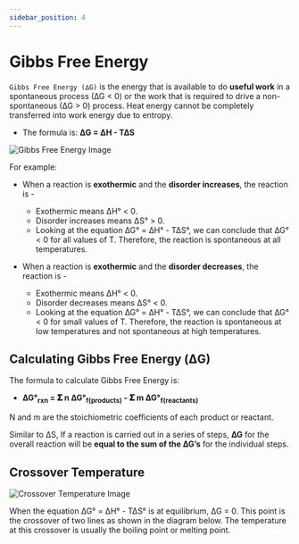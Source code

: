 ```yaml
---
sidebar_position: 4
---
```


# Gibbs Free Energy

`Gibbs Free Energy (∆G)` is the energy that is available to do **useful work** in a spontaneous process (∆G < 0) or the work that is required to drive a non-spontaneous (∆G > 0) process. Heat energy cannot be completely transferred into work energy due to entropy. 

* The formula is: **∆G = ∆H - T∆S**

![Gibbs Free Energy Image](/img/chemistry/gibbs-free-energy.png)

For example:

* When a reaction is **exothermic** and the **disorder increases**, the reaction is -
    * Exothermic means ∆H° < 0.
    * Disorder increases means ∆S° > 0.
    * Looking at the equation ∆G° = ∆H° - T∆S°, we can conclude that  ∆G° < 0 for all values of T. Therefore, the reaction is spontaneous at all temperatures.

* When a reaction is **exothermic** and the **disorder decreases**, the reaction is -
    * Exothermic means ∆H° < 0.
    * Disorder decreases means ∆S° < 0.
    * Looking at the equation ∆G° = ∆H° - T∆S°, we can conclude that  ∆G° < 0 for small values of T. Therefore, the reaction is spontaneous at low temperatures and not spontaneous at high temperatures.

## Calculating Gibbs Free Energy (ΔG)

The formula to calculate Gibbs Free Energy is: 

* **∆G°<sub>rxn</sub> = 𝚺 n ∆G°<sub>f(products)</sub> - 𝚺 m ∆G°<sub>f(reactants)</sub>**

N and m are the stoichiometric coefficients of each product or reactant.

Similar to ∆S, If a reaction is carried out in a series of steps, **∆G** for the overall reaction will be **equal to the sum of the ∆G’s** for the individual steps.

## Crossover Temperature

![Crossover Temperature Image](/img/chemistry/crossover-temperature.png)

When the equation ∆G° = ∆H° - T∆S° is at equilibrium,  ∆G = 0. This point is the crossover of two lines as shown in the diagram below. The temperature at this crossover is usually the boiling point or melting point.
